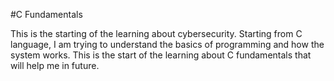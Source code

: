 #C Fundamentals

This is the starting of the learning about cybersecurity. Starting from C language, I am trying to understand the basics of programming and how the system works. This is the start of the learning about C fundamentals that will help me in future.
